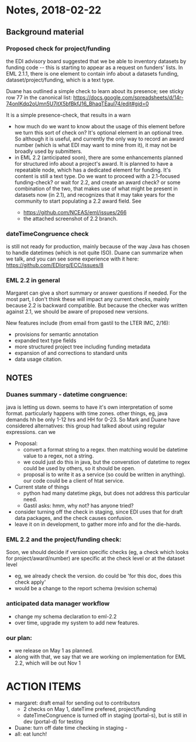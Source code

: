 # Notes, 2018-02-22

## Background material

### Proposed check for project/funding
the EDI advisory board suggested that we be able to inventory datasets by funding code -- this is starting to appear as a request on 
funders' lists. In EML 2.1.1, there is one element to contain info about a datasets funding, dataset/project/funding, which is a text type. 

Duane has outlined a simple check to learn about its presence; see sticky row 77 in the canonical list:
https://docs.google.com/spreadsheets/d/14r-74onIKdq2oUmn5U7itX5bfBkfJ16_BhaqTEaul74/edit#gid=0

It is a simple presence-check, that results in a warn

* how much do we want to know about the usage of this element before we turn this sort of check on? It's optional element in 
an optional tree. So although it is useful, and currently the only way to record an award number (which is what EDI may want to 
mine from it), it may not be broadly used by submitters.
* in EML 2.2 (anticipated soon), there are some enhancements planned for structured info about a project's award. It is 
planned to have a repeatable <award> node, which has a dedicated element for funding. It's content is still a text 
type. Do we want to proceed with a 2.1-focused funding-check? or wait for 2.2, and create an award check? or some combination 
of the two, that makes use of what might be present in datasets now (in 2.1), and recognizes that it may take years for the 
community to start populating a 2.2 award field. See
  * https://github.com/NCEAS/eml/issues/266
  * the attached screenshot of 2.2 branch.


### dateTimeCongruence check
is still not ready for production, mainly because of the way Java has chosen to handle datetimes (which is not quite ISO). 
Duane can summarize when we talk, and you can see some experience with it here: https://github.com/EDIorg/ECC/issues/8


### EML 2.2 in general
Margaret can give a short summary or answer questions if needed. For the most part, I don't think these will impact any current 
checks, mainly because 2.2 is backward compatible. But because the checker was written against 2.1, we should be aware of proposed 
new versions.

New features include (from email from gastil to the LTER IMC, 2/16): 
* provisions for semantic annotation
* expanded text type fields
* more structured project tree including funding metadata
* expansion of and corrections to standard units
* data usage citation. 


## NOTES
### Duanes summary - datetime congruence: 
java is letting us down. seems to have it's own interpretation of some format. particularly happens with time zones. other things, eg, java demands hh be only 1-12 hrs and HH for 0-23. So Mark and Duane have considered alternatives:
this group had talked about using regular expressions. can we 
* Proposal: 
  * convert a format string to a regex. then matching would be datetime value to a regex, not a string. 
  * we could just do this in java, but the converstion of datetime to regex could be used by others, so it should be open. 
  * proposal is to write it as a service (so could be written in anything). our code could be a client of htat service.
* Current state of things
  * python had many datetime pkgs, but does not address this particular need. 
  * Gastil asks: hmm, why not? has anyone tried? 
* consider turning off the check in staging, since EDI uses that for draft data packages, and the check causes confusion.
* leave it on in development, to gather more info and for the die-hards.

### EML 2.2 and the project/funding check:
Soon, we should decide if version specific checks (eg, a check which looks for project/award/number) are specific at the check level or at the dataset level 
* eg, we already check the version. do could be 'for this doc, does this check apply'
* would be a change to the report schema (revision schema)

### anticipated data manager workflow
* change my schema declaration to eml-2.2
* over time, upgrade my system to add new features.

### our plan:
* we release on May 1 as planned. 
* along with that, we say that we are working on implementation for EML 2.2, which will be out Nov 1

# ACTION ITEMS
* margaret: draft email for sending out to contributors 
  * 2 checks on May 1, dateTime prefered, project/funding
  * dateTimeCongruence is turned off in staging (portal-s), but is still in dev (portal-d) for testing
* Duane: turn off date time checking in staging - 
* all: eat lunch!
